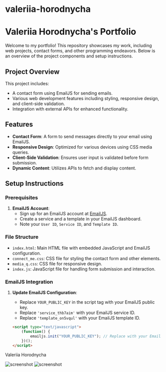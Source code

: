 # valeriia-horodnycha
# Valeriia Horodnycha's Portfolio

Welcome to my portfolio! This repository showcases my work, including web projects, contact forms, and other programming endeavors. Below is an overview of the project components and setup instructions.

## Project Overview

This project includes:
- A contact form using EmailJS for sending emails.
- Various web development features including styling, responsive design, and client-side validation.
- Integration with external APIs for enhanced functionality.

## Features

- **Contact Form**: A form to send messages directly to your email using EmailJS.
- **Responsive Design**: Optimized for various devices using CSS media queries.
- **Client-Side Validation**: Ensures user input is validated before form submission.
- **Dynamic Content**: Utilizes APIs to fetch and display content.

## Setup Instructions

### Prerequisites

1. **EmailJS Account**:
   - Sign up for an EmailJS account at [EmailJS](https://www.emailjs.com/).
   - Create a service and a template in your EmailJS dashboard.
   - Note your `User ID`, `Service ID`, and `Template ID`.

### File Structure

- `index.html`: Main HTML file with embedded JavaScript and EmailJS configuration.
- `connect_me.css`: CSS file for styling the contact form and other elements.
- `media_q.css`: CSS file for responsive design.
- `index.js`: JavaScript file for handling form submission and interaction.

### EmailJS Integration

1. **Update EmailJS Configuration**:
   - Replace `YOUR_PUBLIC_KEY` in the script tag with your EmailJS public key.
   - Replace `'service_thb7aim'` with your EmailJS service ID.
   - Replace `'template_on5vqul'` with your EmailJS template ID.

   ```html
   <script type="text/javascript">
       (function() {
           emailjs.init("YOUR_PUBLIC_KEY"); // Replace with your EmailJS User ID
       })();
   </script>


Valeriia Horodnycha

![screenshot](./pictures/main1.png)
![screenshot](./pictures/main2.png)

